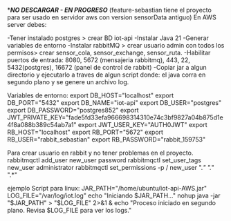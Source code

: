 ******************NO DESCARGAR - EN PROGRESO*****************
(feature-sebastian tiene el proyecto para ser usado en servidor aws con version sensorData antiguo)
En AWS server debes:

-Tener instalado postgres > crear BD iot-api
-Instalar Java 21
-Generar variables de entorno
-Instalar rabbitMQ > crear usuario admin con todos los permisos> crear sensor_cola, sensor_exchange, sensor_ruta.
-Habilitar puertos de entrada: 8080, 5672 (mensajeria rabbitmq), 443, 22, 5432(postgres), 16672 (panel de control de rabbit)
-Copiar jar a algun directorio y ejecutarlo a traves de algun script donde: el java corra en segundo plano y se genere un archivo log.



Variables de entorno:
export DB_HOST="localhost"
export DB_PORT="5432"
export DB_NAME="iot-api"
export DB_USER="postgres"
export DB_PASSWORD="postgres852"
export JWT_PRIVATE_KEY="fade5fd33efa966698314310e74c3bf9827a04b875d1e4f8a088b389c54ab7a1"
export JWT_USER_KEY="AUTH0JWT"
export RB_HOST="localhost"
export RB_PORT="5672"
export RB_USER="rabbit_sebastian"
export RB_PASSWORD="rabbit_159753"


Para crear usuario en rabbit y no tener problemas en el proyecto.
rabbitmqctl add_user new_user password
rabbitmqctl set_user_tags new_user administrator
rabbitmqctl set_permissions -p / new_user ".*" ".*" ".*"


ejemplo Script para linux:
JAR_PATH="/home/ubuntu/iot-api-AWS.jar"
LOG_FILE="/var/log/iot.log"
echo "Iniciando $JAR_PATH..."
nohup java -jar "$JAR_PATH" > "$LOG_FILE" 2>&1 &
echo "Proceso iniciado en segundo plano. Revisa $LOG_FILE para ver los logs."


